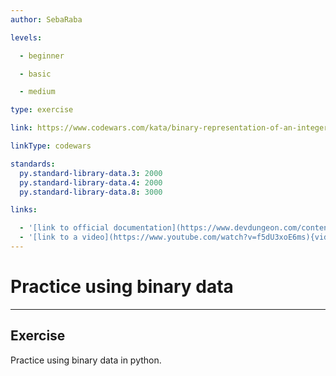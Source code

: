 ```yaml
---
author: SebaRaba

levels:

  - beginner

  - basic

  - medium

type: exercise

link: https://www.codewars.com/kata/binary-representation-of-an-integer

linkType: codewars

standards:
  py.standard-library-data.3: 2000
  py.standard-library-data.4: 2000
  py.standard-library-data.8: 3000

links:

  - '[link to official documentation](https://www.devdungeon.com/content/working-binary-data-python){website}'
  - '[link to a video](https://www.youtube.com/watch?v=f5dU3xoE6ms){video}'
---
```


# Practice using binary data

---
## Exercise

Practice using binary data in python.
